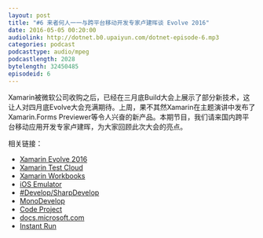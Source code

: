 ```yaml
---
layout: post
title: "#6 来者何人一一与跨平台移动开发专家卢建晖谈 Evolve 2016"
date: 2016-05-05 00:20:00
audiolink: http://dotnet.b0.upaiyun.com/dotnet-episode-6.mp3
categories: podcast 
podcasttype: audio/mpeg
podcastlength: 2028
bytelength: 32450485  
episodeid: 6
---
```


Xamarin被微软公司收购之后，已经在三月底Build大会上展示了部分新技术，这让人对四月底Evolve大会充满期待。上周，果不其然Xamarin在主题演讲中发布了Xamarin.Forms Previewer等令人兴奋的新产品。本期节目，我们请来国内跨平台移动应用开发专家卢建晖，为大家回顾此次大会的亮点。

相关链接：

* [Xamarin Evolve 2016](https://evolve.xamarin.com/)
* [Xamarin Test Cloud](https://www.xamarin.com/test-cloud)
* [Xamarin Workbooks](https://developer.xamarin.com/guides/cross-platform/workbooks/)
* [iOS Emulator](https://developer.xamarin.com/guides/ios/getting_started/installation/windows/introduction_to_xamarin_ios_for_visual_studio/)
* [#Develop/SharpDevelop](http://www.icsharpcode.net/opensource/sd/)
* [MonoDevelop](http://www.monodevelop.com/)
* [Code Project](http://www.codeproject.com/)
* [docs.microsoft.com](http://docs.microsoft.com)
* [Instant Run](http://tools.android.com/tech-docs/instant-run)